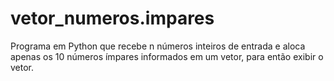 # vetor_numeros.impares
Programa em Python que recebe n números inteiros de entrada e aloca apenas os 10 números ímpares informados em um vetor, para então exibir o vetor.
